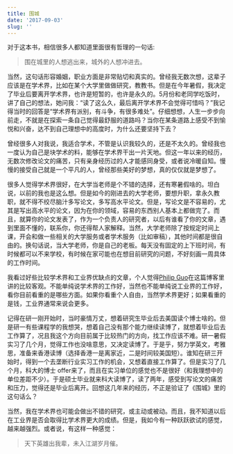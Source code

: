 ```yaml
---
title: 围城
date: '2017-09-03'
slug: ''
---
```


对于这本书，相信很多人都知道里面很有哲理的一句话:

> 围在城里的人想逃出来，城外的人想冲进去。

当然，这句话形容婚姻，职业方面是非常贴切和真实的。曾经我无数次想，这辈子应该是在学术界，比如在某个大学里做做研究，教教书。但是在今年暑假，我决定了毕业后要离开学术界，也许是短暂的，也许是永久的。5月份和老同学吃饭时，讲了自己的想法，她问我：“读了这么久，最后离开学术界不会觉得可惜吗？”我记得当时的回答是“学术界有派别，有斗争，有很多难处”。仔细想想，人生一步步向前走，不就是在探索一条自己觉得最舒服的道路吗？当你在某条道路上感受不到愉悦和兴奋，达不到自己理想中的高度时，为什么还要坚持下去？

曾经很多人对我说，我适合学术，不管是认识我较久的，还是不太久的。曾经我也一度认为自己是块学术的料，能够在学术界干出一片天地。但这一年以来的经历，无数次修改论文的痛苦，只有亲身经历过的人才能感同身受，或者说冷暖自知。慢慢的接受自己就是一个平凡的人，曾经那些美好的梦想，真的仅仅就是梦想了。

很多人觉得学术界很好，在大学当老师是个不错的选择，还有寒暑假啥的。坦白说，以前的我也是这么想。但是如今的刚进去的大学老师，要想升职，拿永久教职，就不得不绞尽脑汁多写论文，多写高水平论文。但是，写论文是不容易的，尤其是写出高水平的论文，因为在你的领域，容易的东西别人基本上都做完了。而且，就算你的论文发表了，作为一个负责人的研究者，以后有谁看了你的文章，遇到里面不懂的，联系你，你还得帮人家解释。当然，大学老师除了按规定时间上课，开会和做一些相关的大学服务或者学术服务（比如审稿），其他时间都是很自由的。换句话说，当大学老师，你是自己的老板。每天没有固定的上下班时间，有时候都可以不来学校，有时候在家可能也在想目前研究的问题，不好刻画一周具体的工作时间。

我看过好些比较学术界和工业界优缺点的文章，个人觉得[Philip Guo](http://pgbovine.net/academia-industry-junior-employee.htm)在这篇博客里讲的比较客观。不能单纯说学术界的工作好，当然也不能单纯说工业界的工作好，看你目前看重的是哪些方面。如果你看重个人自由，当然学术界更好；如果看重的是钱，工业界通常来说会更多。

记得在研一刚开始时，当时豪情万丈，想着研究生毕业后去美国读个博士啥的。但是研一有些课程学的我想哭，想着自己没有那个能力继续读博了，就想着毕业后去工作算了，况且我这个方向目前属于比较热门的方向，找工作应该不难。研一暑假实习了几个月，觉得工作也没啥意思，又决定读博了。于是乎，努力学英文，考雅思，准备来香港读博（选择香港一是离家近，二是时间较美国短）。谁知在研三开始时，得到一个去垄断行业实习工作的机会，又想着直接工作算了。但是实习了几个月，科大的博士 offer来了，而且在实习单位的感觉也不是很好（和我理想中的单位差距不少）。于是硕士毕业就来科大读博了，读了两年，感受到写论文的痛苦和压力，觉得还是毕业后离开。回想这几年来的经历，不正是验证了《围城》里的这句话么？

当然，我在学术界也可能会做出不错的研究，或主动或被动。而且，我不知道以后在工业界是否会取得比学术界更大的成绩。但是，我如今有一种跃跃欲试的感觉，越来越强烈。或者说，有这样一种感觉：

> 天下英雄出我辈，未入江湖岁月催。

